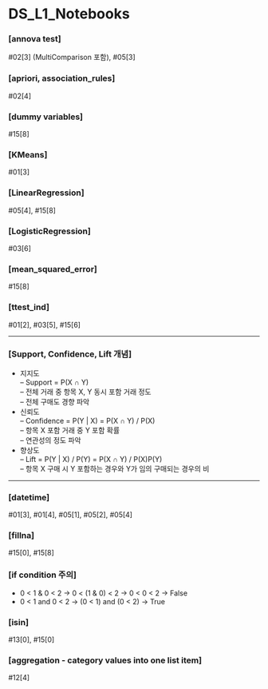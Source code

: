 # DS_L1_Notebooks

### [annova test]
  #02[3] (MultiComparison 포함), #05[3]

### [apriori, association_rules]
  #02[4]

### [dummy variables]  
  #15[8]

### [KMeans]
  #01[3]

### [LinearRegression]
  #05[4], #15[8]

### [LogisticRegression]
  #03[6]

### [mean_squared_error]
  #15[8]

### [ttest_ind]
  #01[2], #03[5], #15[6]

---

### [Support, Confidence, Lift 개념]
  * 지지도  
    – Support = P(X ∩ Y)  
    – 전체 거래 중 항목 X, Y 동시 포함 거래 정도  
    – 전체 구매도 경향 파악  
  * 신뢰도  
    – Confidence = P(Y | X) = P(X ∩ Y) / P(X)  
    – 항목 X 포함 거래 중 Y 포함 확률  
    – 연관성의 정도 파악  
  * 향상도  
    – Lift = P(Y | X) / P(Y) = P(X ∩ Y) / P(X)P(Y)  
    – 항목 X 구매 시 Y 포함하는 경우와 Y가 임의 구매되는 경우의 비  

---

### [datetime]
  #01[3], #01[4], #05[1], #05[2], #05[4]

### [fillna]  
  #15[0], #15[8]

### [if condition 주의]  
  - 0 < 1 & 0 < 2 → 0 < (1 & 0) < 2 → 0 < 0 < 2 → False  
  - 0 < 1 and 0 < 2 → (0 < 1) and (0 < 2) → True  

### [isin]
  #13[0], #15[0]

### [aggregation - category values into one list item]  
  #12[4]


